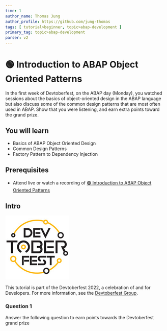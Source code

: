 ```yaml
---
time: 1
author_name: Thomas Jung
author_profile: https://github.com/jung-thomas
tags: [ tutorial>beginner, topic>abap-development ]
primary_tag: topic>abap-development
parser: v2
---
```


# 🟢 Introduction to ABAP Object Oriented Patterns

<!-- description --> In the first week of Devtoberfest, on the ABAP day (Monday), you watched sessions about the basics of object-oriented design in the ABAP language but also discuss some of the common design patterns that are most often used in ABAP. Show that you were listening, and earn extra points toward the grand prize.

## You will learn

- Basics of ABAP Object Oriented Design
- Common Design Patterns
- Factory Pattern to Dependency Injection

## Prerequisites

- Attend live or watch a recording of [🟢 Introduction to ABAP Object Oriented Patterns](https://groups.community.sap.com/t5/devtoberfest/introduction-to-abap-object-oriented-patterns/ec-p/10149#M59)
  
## Intro

![Devtoberfest](Devtoberfest.jpg)

This tutorial is part of the Devtoberfest 2022, a celebration of and for Developers. For more information, see the [Devtoberfest Group](https://groups.community.sap.com/t5/devtoberfest/gh-p/Devtoberfest).

### Question 1

Answer the following question to earn points towards the Devtoberfest grand prize
